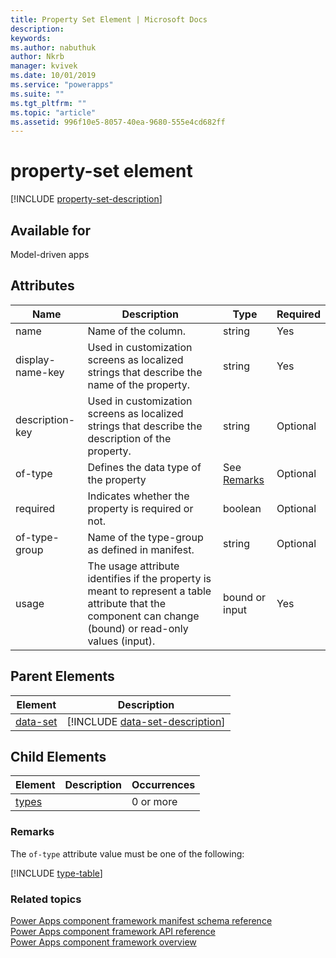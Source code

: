 ```yaml
---
title: Property Set Element | Microsoft Docs
description: 
keywords:
ms.author: nabuthuk
author: Nkrb
manager: kvivek
ms.date: 10/01/2019
ms.service: "powerapps"
ms.suite: ""
ms.tgt_pltfrm: ""
ms.topic: "article"
ms.assetid: 996f10e5-8057-40ea-9680-555e4cd682ff
---
```


# property-set element

[!INCLUDE [property-set-description](includes/property-set-description.md)]

## Available for

Model-driven apps

## Attributes

|Name |Description |Type |Required |
|----- |------ |------ |---------- |
|name | Name of the column. |string |Yes |
|display-name-key  | Used in customization screens as localized strings that describe the name of the property. |string |Yes |
|description-key |Used in customization screens as localized strings that describe the description of the property. |string |Optional |
|of-type |Defines the data type of the property |See [Remarks](#remarks) |Optional |
|required|Indicates whether the property is required or not.|boolean |Optional |
|of-type-group |Name of the type-group as defined in manifest. |string|Optional |
|usage |The usage attribute identifies if the property is meant to represent a table attribute that the component can change (bound) or read-only values (input). |bound or input |Yes |

## Parent Elements

|Element|Description|
|--|--|
|[data-set](data-set.md)|[!INCLUDE [data-set-description](includes/data-set-description.md)]|

## Child Elements

|Element|Description|Occurrences|
|--|--|--|
|[types](types.md)||0 or more|

### Remarks

The `of-type` attribute value must be one of the following:

[!INCLUDE [type-table](includes/type-table.md)]

### Related topics

[Power Apps component framework manifest schema reference](index.md)<br/>
[Power Apps component framework API reference](../reference/index.md)<br/>
[Power Apps component framework overview](../overview.md)